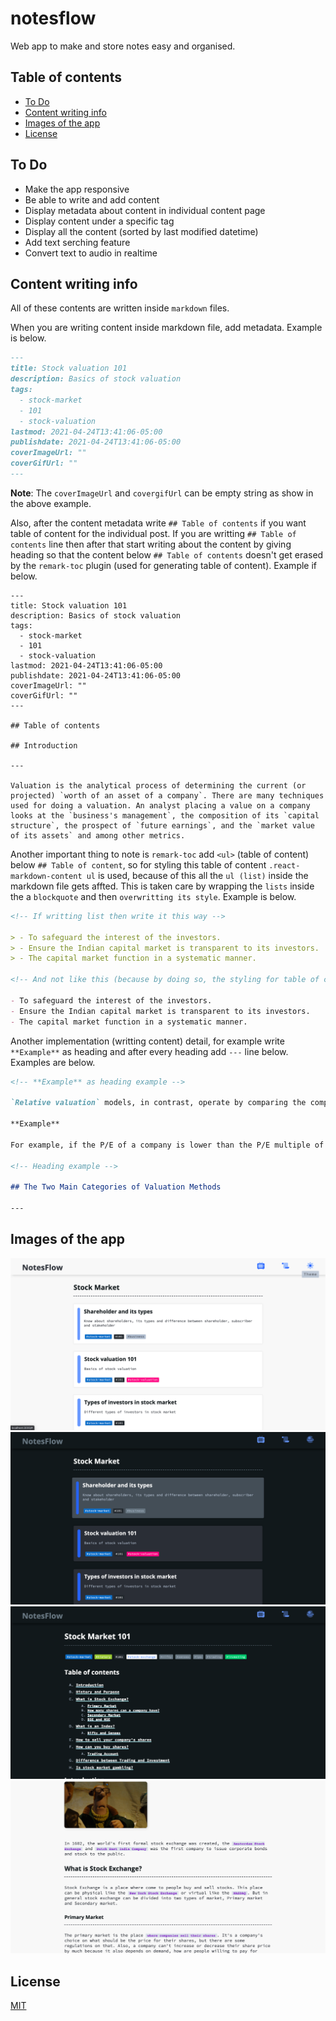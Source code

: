 # notesflow

Web app to make and store notes easy and organised.

## Table of contents

- [To Do](#to-do)
- [Content writing info](#content-writing-info)
- [Images of the app](#images-of-the-app)
- [License](#license)

## To Do

- Make the app responsive
- Be able to write and add content
- Display metadata about content in individual content page
- Display content under a specific tag
- Display all the content (sorted by last modified datetime)
- Add text serching feature
- Convert text to audio in realtime

## Content writing info

All of these contents are written inside `markdown` files.

When you are writing content inside markdown file, add metadata. Example is below.

```markdown
---
title: Stock valuation 101
description: Basics of stock valuation
tags:
  - stock-market
  - 101
  - stock-valuation
lastmod: 2021-04-24T13:41:06-05:00
publishdate: 2021-04-24T13:41:06-05:00
coverImageUrl: ""
coverGifUrl: ""
---
```

**Note**: The `coverImageUrl` and `covergifUrl` can be empty string as show in the above example.

Also, after the content metadata write `## Table of contents` if you want table of content for the individual post. If you are writting `## Table of contents` line then after that start writing about the content by giving heading so that the content below `## Table of contents` doesn't get erased by the `remark-toc` plugin (used for generating table of content). Example if below.

```
---
title: Stock valuation 101
description: Basics of stock valuation
tags:
  - stock-market
  - 101
  - stock-valuation
lastmod: 2021-04-24T13:41:06-05:00
publishdate: 2021-04-24T13:41:06-05:00
coverImageUrl: ""
coverGifUrl: ""
---

## Table of contents

## Introduction

---

Valuation is the analytical process of determining the current (or projected) `worth of an asset of a company`. There are many techniques used for doing a valuation. An analyst placing a value on a company looks at the `business's management`, the composition of its `capital structure`, the prospect of `future earnings`, and the `market value of its assets` and among other metrics.
```

Another important thing to note is `remark-toc` add `<ul>` (table of content) below `## Table of content`, so for styling this table of content `.react-markdown-content ul` is used, because of this all the `ul (list)` inside the markdown file gets affted. This is taken care by wrapping the `lists` inside the a `blockquote` and then `overwritting its style`. Example is below.

```markdown
<!-- If writting list then write it this way -->

> - To safeguard the interest of the investors.
> - Ensure the Indian capital market is transparent to its investors.
> - The capital market function in a systematic manner.

<!-- And not like this (because by doing so, the styling for table of content will be applied on this list) -->

- To safeguard the interest of the investors.
- Ensure the Indian capital market is transparent to its investors.
- The capital market function in a systematic manner.
```

Another implementation (writting content) detail, for example write `**Example**` as heading and after every heading add `---` line below. Examples are below.

```markdown
<!-- **Example** as heading example -->

`Relative valuation` models, in contrast, operate by comparing the company in question to other similar companies. These methods involve calculating multiples and ratios, such as the `price-to-earnings multiple`, and comparing them to the multiples of similar companies.

**Example**

For example, if the P/E of a company is lower than the P/E multiple of a comparable company, the original company might be considered undervalued. Typically, the relative valuation model is a lot easier and quicker to calculate than the absolute valuation model, which is why many investors and analysts begin their analysis with this model.

<!-- Heading example -->

## The Two Main Categories of Valuation Methods

---
```

## Images of the app

![](./docs/imgs/img-1.png)
![](./docs/imgs/img-2.png)
![](./docs/imgs/img-3.png)
![](./docs/imgs/img-4.png)

## License

[MIT](./LICENSE)
